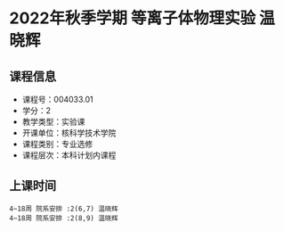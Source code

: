 # 2022年秋季学期 等离子体物理实验 温晓辉






## 课程信息

- 课程号：004033.01
- 学分：2
- 教学类型：实验课
- 开课单位：核科学技术学院
- 课程类别：专业选修
- 课程层次：本科计划内课程

## 上课时间

```
4~18周 院系安排 :2(6,7) 温晓辉
4~18周 院系安排 :2(8,9) 温晓辉
```

